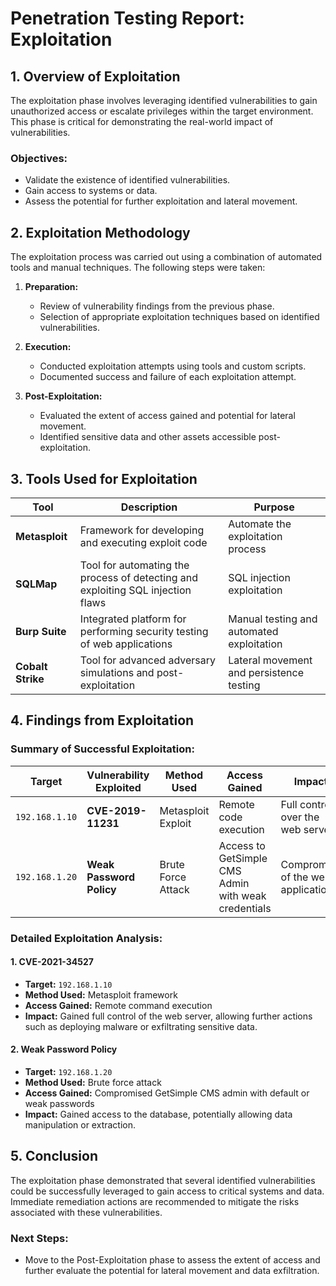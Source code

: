 # Penetration Testing Report: Exploitation

## 1. **Overview of Exploitation**
The exploitation phase involves leveraging identified vulnerabilities to gain unauthorized access or escalate privileges within the target environment. This phase is critical for demonstrating the real-world impact of vulnerabilities.

### **Objectives:**
- Validate the existence of identified vulnerabilities.
- Gain access to systems or data.
- Assess the potential for further exploitation and lateral movement.

## 2. **Exploitation Methodology**
The exploitation process was carried out using a combination of automated tools and manual techniques. The following steps were taken:

1. **Preparation:**
   - Review of vulnerability findings from the previous phase.
   - Selection of appropriate exploitation techniques based on identified vulnerabilities.

2. **Execution:**
   - Conducted exploitation attempts using tools and custom scripts.
   - Documented success and failure of each exploitation attempt.

3. **Post-Exploitation:**
   - Evaluated the extent of access gained and potential for lateral movement.
   - Identified sensitive data and other assets accessible post-exploitation.

## 3. **Tools Used for Exploitation**

| **Tool**                | **Description**                                       | **Purpose**                                        |
|-------------------------|-------------------------------------------------------|---------------------------------------------------|
| **Metasploit**          | Framework for developing and executing exploit code   | Automate the exploitation process                  |
| **SQLMap**              | Tool for automating the process of detecting and exploiting SQL injection flaws | SQL injection exploitation                         |
| **Burp Suite**          | Integrated platform for performing security testing of web applications | Manual testing and automated exploitation           |
| **Cobalt Strike**       | Tool for advanced adversary simulations and post-exploitation | Lateral movement and persistence testing           |

## 4. **Findings from Exploitation**

### **Summary of Successful Exploitation:**

| **Target**     | **Vulnerability Exploited** | **Method Used**    | **Access Gained**                                   | **Impact**                         |
| -------------- | --------------------------- | ------------------ | --------------------------------------------------- | ---------------------------------- |
| `192.168.1.10` | **CVE-2019-11231**          | Metasploit Exploit | Remote code execution                               | Full control over the web server   |
| `192.168.1.20` | **Weak Password Policy**    | Brute Force Attack | Access to GetSimple CMS Admin with weak credentials | Compromise of the web application. |

### **Detailed Exploitation Analysis:**

#### 1. **CVE-2021-34527**
- **Target:** `192.168.1.10`
- **Method Used:** Metasploit framework
- **Access Gained:** Remote command execution
- **Impact:** Gained full control of the web server, allowing further actions such as deploying malware or exfiltrating sensitive data.

#### 2. **Weak Password Policy**
- **Target:** `192.168.1.20`
- **Method Used:** Brute force attack
- **Access Gained:** Compromised GetSimple CMS admin with default or weak passwords
- **Impact:** Gained access to the database, potentially allowing data manipulation or extraction.

## 5. **Conclusion**
The exploitation phase demonstrated that several identified vulnerabilities could be successfully leveraged to gain access to critical systems and data. Immediate remediation actions are recommended to mitigate the risks associated with these vulnerabilities.

### **Next Steps:**
- Move to the Post-Exploitation phase to assess the extent of access and further evaluate the potential for lateral movement and data exfiltration.
